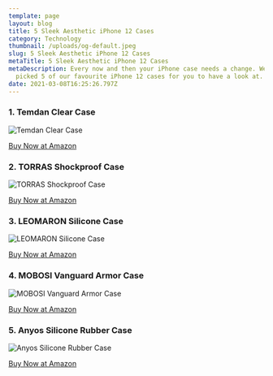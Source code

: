 ```yaml
---
template: page
layout: blog
title: 5 Sleek Aesthetic iPhone 12 Cases
category: Technology
thumbnail: /uploads/og-default.jpeg
slug: 5 Sleek Aesthetic iPhone 12 Cases
metaTitle: 5 Sleek Aesthetic iPhone 12 Cases
metaDescription: Every now and then your iPhone case needs a change. We have
  picked 5 of our favourite iPhone 12 cases for you to have a look at.
date: 2021-03-08T16:25:26.797Z
---
```

### 1. Temdan Clear Case

![Temdan Clear Case](/uploads/71h8ofamodl._ac_sl1500_.jpg "Temdan Clear Case")

<a target="_blank" href="https://www.amazon.com/gp/product/B08L9B824W/ref=as_li_tl?ie=UTF8&camp=1789&creative=9325&creativeASIN=B08L9B824W&linkCode=as2&tag=daydian-20&linkId=5b63ba59c7a7decb02a5e3979bd61187" class="buyButton">Buy Now at Amazon</a>

### 2. TORRAS Shockproof Case

![TORRAS Shockproof Case](/uploads/71bvqjphjyl._ac_sl1500_.jpg "TORRAS Shockproof Case")

<a target="_blank" href="https://www.amazon.com/gp/product/B08CZK6ZQY/ref=as_li_tl?ie=UTF8&camp=1789&creative=9325&creativeASIN=B08CZK6ZQY&linkCode=as2&tag=daydian-20&linkId=659e13d221238785b2fc2a3c8d0f7478" class="buyButton">Buy Now at Amazon</a>

### 3. LEOMARON Silicone Case

![LEOMARON Silicone Case](/uploads/61amneykhll._ac_sl1500_.jpg "LEOMARON Silicone Case")

<a target="_blank" href="https://www.amazon.com/gp/product/B08MJ9N28X/ref=as_li_tl?ie=UTF8&camp=1789&creative=9325&creativeASIN=B08MJ9N28X&linkCode=as2&tag=daydian-20&linkId=911542a0c55db024d0f6c66a634e4edb" class="buyButton">Buy Now at Amazon</a>

### 4. MOBOSI Vanguard Armor Case

![MOBOSI Vanguard Armor Case](/uploads/719lu7atqyl._ac_sl1500_.jpg "MOBOSI Vanguard Armor Case")

<a target="_blank" href="https://www.amazon.com/gp/product/B08L64PFTQ/ref=as_li_tl?ie=UTF8&camp=1789&creative=9325&creativeASIN=B08L64PFTQ&linkCode=as2&tag=daydian-20&linkId=4592b8ca1ee2cb70a28f48c76802bb02" class="buyButton">Buy Now at Amazon</a>

### 5. Anyos Silicone Rubber Case

![Anyos Silicone Rubber Case](/uploads/61gr9ds0fzl._ac_sl1500_.jpg "Anyos Silicone Rubber Case")

<a target="_blank" href="https://www.amazon.com/gp/product/B08GQ28NGK/ref=as_li_tl?ie=UTF8&camp=1789&creative=9325&creativeASIN=B08GQ28NGK&linkCode=as2&tag=daydian-20&linkId=01345667264fb9c61e204304f239668b" class="buyButton">Buy Now at Amazon</a>